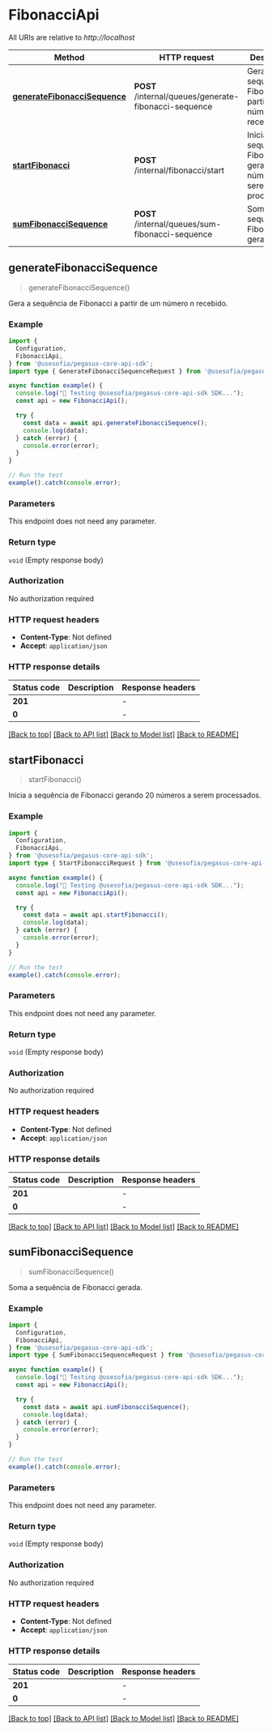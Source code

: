 # FibonacciApi

All URIs are relative to *http://localhost*

| Method | HTTP request | Description |
|------------- | ------------- | -------------|
| [**generateFibonacciSequence**](FibonacciApi.md#generatefibonaccisequence) | **POST** /internal/queues/generate-fibonacci-sequence | Gera a sequência de Fibonacci a partir de um número n recebido. |
| [**startFibonacci**](FibonacciApi.md#startfibonacci) | **POST** /internal/fibonacci/start | Inicia a sequência de Fibonacci gerando 20 números a serem processados. |
| [**sumFibonacciSequence**](FibonacciApi.md#sumfibonaccisequence) | **POST** /internal/queues/sum-fibonacci-sequence | Soma a sequência de Fibonacci gerada. |



## generateFibonacciSequence

> generateFibonacciSequence()

Gera a sequência de Fibonacci a partir de um número n recebido.

### Example

```ts
import {
  Configuration,
  FibonacciApi,
} from '@usesofia/pegasus-core-api-sdk';
import type { GenerateFibonacciSequenceRequest } from '@usesofia/pegasus-core-api-sdk';

async function example() {
  console.log("🚀 Testing @usesofia/pegasus-core-api-sdk SDK...");
  const api = new FibonacciApi();

  try {
    const data = await api.generateFibonacciSequence();
    console.log(data);
  } catch (error) {
    console.error(error);
  }
}

// Run the test
example().catch(console.error);
```

### Parameters

This endpoint does not need any parameter.

### Return type

`void` (Empty response body)

### Authorization

No authorization required

### HTTP request headers

- **Content-Type**: Not defined
- **Accept**: `application/json`


### HTTP response details
| Status code | Description | Response headers |
|-------------|-------------|------------------|
| **201** |  |  -  |
| **0** |  |  -  |

[[Back to top]](#) [[Back to API list]](../README.md#api-endpoints) [[Back to Model list]](../README.md#models) [[Back to README]](../README.md)


## startFibonacci

> startFibonacci()

Inicia a sequência de Fibonacci gerando 20 números a serem processados.

### Example

```ts
import {
  Configuration,
  FibonacciApi,
} from '@usesofia/pegasus-core-api-sdk';
import type { StartFibonacciRequest } from '@usesofia/pegasus-core-api-sdk';

async function example() {
  console.log("🚀 Testing @usesofia/pegasus-core-api-sdk SDK...");
  const api = new FibonacciApi();

  try {
    const data = await api.startFibonacci();
    console.log(data);
  } catch (error) {
    console.error(error);
  }
}

// Run the test
example().catch(console.error);
```

### Parameters

This endpoint does not need any parameter.

### Return type

`void` (Empty response body)

### Authorization

No authorization required

### HTTP request headers

- **Content-Type**: Not defined
- **Accept**: `application/json`


### HTTP response details
| Status code | Description | Response headers |
|-------------|-------------|------------------|
| **201** |  |  -  |
| **0** |  |  -  |

[[Back to top]](#) [[Back to API list]](../README.md#api-endpoints) [[Back to Model list]](../README.md#models) [[Back to README]](../README.md)


## sumFibonacciSequence

> sumFibonacciSequence()

Soma a sequência de Fibonacci gerada.

### Example

```ts
import {
  Configuration,
  FibonacciApi,
} from '@usesofia/pegasus-core-api-sdk';
import type { SumFibonacciSequenceRequest } from '@usesofia/pegasus-core-api-sdk';

async function example() {
  console.log("🚀 Testing @usesofia/pegasus-core-api-sdk SDK...");
  const api = new FibonacciApi();

  try {
    const data = await api.sumFibonacciSequence();
    console.log(data);
  } catch (error) {
    console.error(error);
  }
}

// Run the test
example().catch(console.error);
```

### Parameters

This endpoint does not need any parameter.

### Return type

`void` (Empty response body)

### Authorization

No authorization required

### HTTP request headers

- **Content-Type**: Not defined
- **Accept**: `application/json`


### HTTP response details
| Status code | Description | Response headers |
|-------------|-------------|------------------|
| **201** |  |  -  |
| **0** |  |  -  |

[[Back to top]](#) [[Back to API list]](../README.md#api-endpoints) [[Back to Model list]](../README.md#models) [[Back to README]](../README.md)

